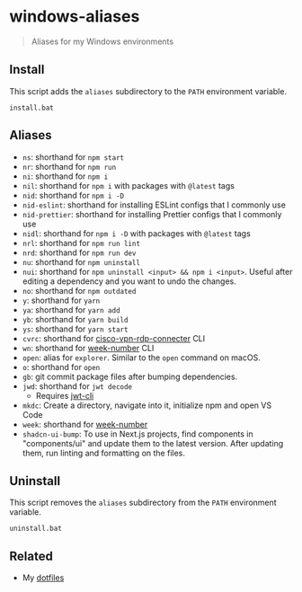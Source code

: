 # windows-aliases

> Aliases for my Windows environments

## Install

This script adds the `aliases` subdirectory to the `PATH` environment variable.

```console
install.bat
```

## Aliases

- `ns`: shorthand for `npm start`
- `nr`: shorthand for `npm run`
- `ni`: shorthand for `npm i`
- `nil`: shorthand for `npm i` with packages with `@latest` tags
- `nid`: shorthand for `npm i -D`
- `nid-eslint`: shorthand for installing ESLint configs that I commonly use
- `nid-prettier`: shorthand for installing Prettier configs that I commonly use
- `nidl`: shorthand for `npm i -D` with packages with `@latest` tags
- `nrl`: shorthand for `npm run lint`
- `nrd`: shorthand for `npm run dev`
- `nu`: shorthand for `npm uninstall`
- `nui`: shorthand for `npm uninstall <input> && npm i <input>`. Useful after editing a dependency and you want to undo the changes.
- `no`: shorthand for `npm outdated`
- `y`: shorthand for `yarn`
- `ya`: shorthand for `yarn add`
- `yb`: shorthand for `yarn build`
- `ys`: shorthand for `yarn start`
- `cvrc`: shorthand for [cisco-vpn-rdp-connecter](https://github.com/knutkirkhorn/cisco-vpn-rdp-connecter/) CLI
- `wn`: shorthand for [week-number](https://github.com/knutkirkhorn/week-number-cli) CLI
- `open`: alias for `explorer`. Similar to the `open` command on macOS.
- `o`: shorthand for `open`
- `gb`: git commit package files after bumping dependencies.
- `jwd`: shorthand for `jwt decode`
	- Requires [jwt-cli](https://github.com/mike-engel/jwt-cli)
- `mkdc`: Create a directory, navigate into it, initialize npm and open VS Code
- `week`: shorthand for [week-number](https://github.com/knutkirkhorn/week-number-cli)
- `shadcn-ui-bump`: To use in Next.js projects, find components in "components/ui" and update them to the latest version. After updating them, run linting and formatting on the files.

## Uninstall

This script removes the `aliases` subdirectory from the `PATH` environment variable.

```console
uninstall.bat
```

## Related

- My [dotfiles](https://github.com/knutkirkhorn/dotfiles)
